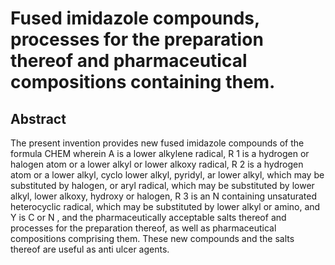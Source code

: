 # Fused imidazole compounds, processes for the preparation thereof and pharmaceutical compositions containing them.

## Abstract
The present invention provides new fused imidazole compounds of the formula CHEM wherein A is a lower alkylene radical, R 1 is a hydrogen or halogen atom or a lower alkyl or lower alkoxy radical, R 2 is a hydrogen atom or a lower alkyl, cyclo lower alkyl, pyridyl, ar lower alkyl, which may be substituted by halogen, or aryl radical, which may be substituted by lower alkyl, lower alkoxy, hydroxy or halogen, R 3 is an N containing unsaturated heterocyclic radical, which may be substituted by lower alkyl or amino, and Y is C or N , and the pharmaceutically acceptable salts thereof and processes for the preparation thereof, as well as pharmaceutical compositions comprising them. These new compounds and the salts thereof are useful as anti ulcer agents.